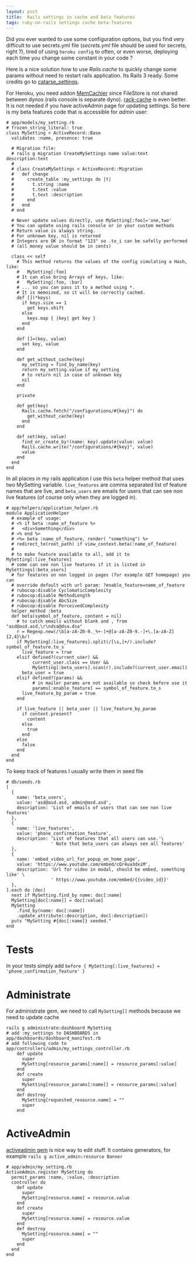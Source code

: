 ```yaml
---
layout: post
title:  Rails settings in cache and beta features
tags: ruby-on-rails settings cache beta-features
---
```


Did you ever wanted to use some configuration options, but you find very difficult to use secrets.yml file (*secrets.yml* file should be used for secrets, right ?), tired of using `heroku config` to often, or even worse, deploying each time you change some constant in your code ?

Here is a nice solution how to use *Rails.cache* to quickly change some params
without need to restart rails application. Its Rails 3 ready. Some credits go
to
[catarse_settings](https://github.com/catarse/catarse_settings_db/blob/master/app/models/catarse_settings_db/setting.rb).

For Heroku, you need addon
[MemCachier](https://devcenter.heroku.com/articles/memcachier) since FileStore
is not shared between dynos (rails console is separate dyno).
[rack-cache](https://devcenter.heroku.com/articles/rack-cache-memcached-rails31)
is even better. It is not needed if you have activeAdmin page for updating
settings.
So here is my beta features code that is accessible for *admin* user:

~~~
# app/models/my_setting.rb
# frozen_string_literal: true
class MySetting < ActiveRecord::Base
  validates :name, presence: true

  # Migration file:
  # rails g migration CreateMySettings name value:text description:text
  #
  # class CreateMySettings < ActiveRecord::Migration
  #   def change
  #     create_table :my_settings do |t|
  #       t.string :name
  #       t.text :value
  #       t.text :description
  #     end
  #   end
  # end

  # Never update values directly, use MySetting[:foo]='one,two'
  # You can update using rails console or in your custom methods
  # Return value is always string.
  # For unknown key, nil is returned
  # Integers are OK in format "123" so .to_i can be safelly performed
  # (all money value should be in cents)

  class << self
    # This method returns the values of the config simulating a Hash, like:
    #   MySetting[:foo]
    # It can also bring Arrays of keys, like:
    #   MySetting[:foo, :bar]
    # ... so you can pass it to a method using *.
    # It is memoized, so it will be correctly cached.
    def [](*keys)
      if keys.size == 1
        get keys.shift
      else
        keys.map { |key| get key }
      end
    end

    def []=(key, value)
      set key, value
    end

    def get_without_cache(key)
      my_setting = find_by_name(key)
      return my_setting.value if my_setting
      # to return nil in case of unknown key
      nil
    end

    private

    def get(key)
      Rails.cache.fetch("/configurations/#{key}") do
        get_without_cache(key)
      end
    end

    def set(key, value)
      find_or_create_by!(name: key).update(value: value)
      Rails.cache.write("/configurations/#{key}", value)
      value
    end
  end
end
~~~


In all places in my rails application I use this `beta` helper method that uses two MySetting variable. `live_features` are comma separated list of feature names that are live, and `beta_users` are emails for users that can see non live features (of course only when they are logged in).

~~~
# app/helpers/application_helper.rb
module ApplicationHelper
  # example of usage:
  # <% if beta :name_of_feature %>
  #   <div>Something</div>
  # <% end %>
  # <%= beta :name_of_feature, render( "something") %>
  # redirect_to(root_path) if view_context.beta(:name_of_feature)
  #
  # to make feature available to all, add it to MySetting[:live_features]
  # some can see non live features if it is listed in MySettings[:beta_users]
  # for features on non logged in pages (for example GET homepage) you can
  # override default with url param: ?enable_feature=name_of_feature
  # rubocop:disable CyclomaticComplexity
  # rubocop:disable MethodLength
  # rubocop:disable AbcSize
  # rubocop:disable PerceivedComplexity
  helper_method :beta
  def beta(symbol_of_feature, content = nil)
    # to catch emails without blank and , from "asd@asd.asd,\r\ndsa@dsa.dsa"
    r = Regexp.new(/\b[a-zA-Z0-9._%+-]+@[a-zA-Z0-9.-]+\.[a-zA-Z]{2,4}\b/)
    if MySetting[:live_features].split(/[\s,]+/).include? symbol_of_feature.to_s
      live_feature = true
    elsif defined?(current_user) &&
          current_user.class == User &&
          MySetting[:beta_users].scan(r).include?(current_user.email)
      beta_user = true
    elsif defined?(params) &&
          # in mailer params are not available so check before use it
          params[:enable_feature] == symbol_of_feature.to_s
      live_feature_by_param = true
    end

    if live_feature || beta_user || live_feature_by_param
      if content.present?
        content
      else
        true
      end
    else
      false
    end
  end
end
~~~


To keep track of features I usually write them in seed file

~~~
# db/seeds.rb
[
  {
    name: 'beta_users',
    value: 'asd@asd.asd, admin@asd.asd',
    description: 'List of emails of users that can see non live features'
  },
  {
    name: 'live_features',
    value: 'phone_confirmation_feature',
    description: 'List of features that all users can use.'\
                 ' Note that beta_users can always see all features'
  },
  {
    name: 'embed_video_url_for_popup_on_home_page',
    value: 'https://www.youtube.com/embed/cQr4ua3dxiM',
    description: 'Url for video in modal, should be embed, something like' \
                 ' https://www.youtube.com/embed/{{video_id}}'
  },
].each do |doc|
  next if MySetting.find_by name: doc[:name]
  MySetting[doc[:name]] = doc[:value]
  MySetting
    .find_by(name: doc[:name])
    .update_attribute(:description, doc[:description])
  puts "MySetting #{doc[:name]} seeded."
end
~~~

# Tests

In your tests simply add  `before { MySetting[:live_features] = 'phone_confirmation_feature' }`

# Administrate

For administrate gem, we need to call `MySetting[]` methods because we need to update cache

~~~
rails g administrate:dashboard MySetting
# add :my_settings to DASHBOARDS in app/dashboards/dashboard_manifest.rb
# add following code to app/controllers/admin/my_settings_controller.rb
    def update
      super
      MySetting[resource_params[:name]] = resource_params[:value]
    end
    def create
      super
      MySetting[resource_params[:name]] = resource_params[:value]
    end
    def destroy
      MySetting[requested_resource.name] = ""
      super
    end
~~~

# ActiveAdmin

[activeadmin gem](https://github.com/activeadmin/activeadmin) is nice way to
edit stuff. It contains generators, for example `rails g active_admin:resource
Banner`

~~~
# app/admin/my_setting.rb
ActiveAdmin.register MySetting do
  permit_params :name, :value, :description
  controller do
    def update
      super
      MySetting[resource.name] = resource.value
    end
    def create
      super
      MySetting[resource.name] = resource.value
    end
    def destroy
      MySetting[resource.name] = ""
      super
    end
  end
end
~~~
